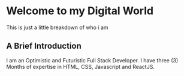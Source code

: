 # Welcome to my Digital World
This is just a little breakdown of who i am

## A Brief Introduction
I am an Optimistic and Futuristic Full Stack Developer. I have three (3) Months of expertise in HTML, CSS, Javascript and ReactJS.

